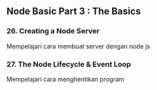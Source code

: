 ## Node Basic Part 3 : The Basics

### 26. Creating a Node Server

Mempelajari cara membuat server dengan node js

### 27. The Node Lifecycle & Event Loop

Mempelajari cara menghentikan program
